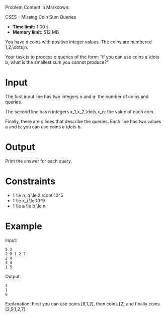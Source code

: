 Problem Content in Markdown:


CSES \- Missing Coin Sum Queries




* **Time limit:** 1\.00 s
* **Memory limit:** 512 MB




You have n coins with positive integer values. The coins are numbered 1,2,\\dots,n.


Your task is to process q queries of the form: "if you can use coins a \\dots b, what is the smallest sum you cannot produce?"


Input
=====


The first input line has two integers n and q: the number of coins and queries.


The second line has n integers x\_1,x\_2,\\dots,x\_n: the value of each coin.


Finally, there are q lines that describe the queries. Each line has two values a and b: you can use coins a \\dots b.


Output
======


Print the answer for each query.


Constraints
===========


* 1 \\le n, q \\le 2 \\cdot 10^5
* 1 \\le x\_i \\le 10^9
* 1 \\le a \\le b \\le n


Example
=======


Input:



```
5 3
2 9 1 2 7
2 4
4 4
1 5

```

Output:



```
4
1
6

```

Explanation: First you can use coins \[9,1,2], then coins \[2] and finally coins \[2,9,1,2,7].


 
